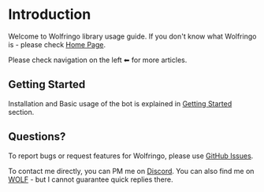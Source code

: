 ﻿---
uid: Guides.Introduction
---

# Introduction
Welcome to Wolfringo library usage guide. If you don't know what Wolfringo is - please check [Home Page](/).

Please check navigation on the left ⬅ for more articles.

## Getting Started
Installation and Basic usage of the bot is explained in [Getting Started](xref:Guides.GettingStarted.Installation) section.

## Questions?
To report bugs or request features for Wolfringo, please use [GitHub Issues](https://github.com/TehGM/Wolfringo/issues).

To contact me directly, you can PM me on [Discord](https://discord.com/users/247081094799687682). You can also find me on [WOLF](https://wolf.live/u/2644384) - but I cannot guarantee quick replies there.